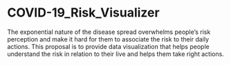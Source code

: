 # COVID-19_Risk_Visualizer
The exponential nature of the disease spread overwhelms people’s risk perception and make it hard for them to associate the risk to their daily actions. This proposal is to provide data visualization that helps people understand the risk in relation to their live and helps them take right actions.
